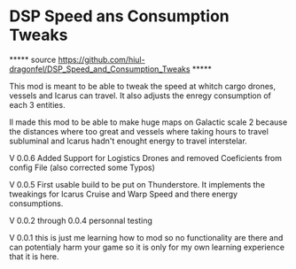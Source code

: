 # DSP Speed ans Consumption Tweaks

***** source https://github.com/hiul-dragonfel/DSP_Speed_and_Consumption_Tweaks *****



This mod is meant to be able to tweak the speed at whitch cargo drones, vessels and Icarus can travel.
It also adjusts the enregy consumption of each 3 entities.


Il made this mod to be able to make huge maps on Galactic scale 2 because the distances where too great and vessels where taking hours to travel subluminal and Icarus hadn't enought energy to travel interstelar.

V 0.0.6 Added Support for Logistics Drones and removed Coeficients from config File (also corrected some Typos)

V 0.0.5 First usable build to be put on Thunderstore. It implements the tweakings for Icarus Cruise and Warp Speed and there energy consumptions.

V 0.0.2 through 0.0.4 personnal testing

V 0.0.1 this is just me learning how to mod so no functionality are there and can potentialy harm your game so it is only for my own learning experience that it is here.